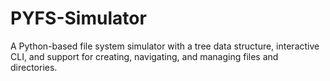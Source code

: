 # PYFS-Simulator
A Python-based file system simulator with a tree data structure, interactive CLI, and support for creating, navigating, and managing files and directories.
